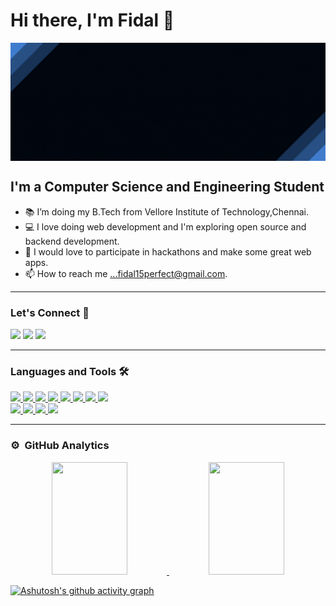 
# Hi there, I'm Fidal 👋

<img align="center" src="/img/banner.gif"/>

## I'm a Computer Science and Engineering Student  

- 📚 I’m doing my B.Tech from Vellore Institute of Technology,Chennai.
- 💻 I love doing web development and I'm exploring open source and backend development.
- 💞️ I would love to participate in hackathons and make some great web apps.
- 📫 How to reach me ...fidal15perfect@gmail.com.  


---

### Let's Connect 🤝

<a href="https://twitter.com/fidalmathew10"><img src="https://img.icons8.com/color/48/000000/twitter.png"/></a>
<a href="https://www.linkedin.com/in/fidal-mathew-82aba7200/" ><img src="https://img.icons8.com/color/48/000000/linkedin.png"/></a>
<a href="https://github.com/FidalMathew"><img src="https://img.icons8.com/material-outlined/48/000000/github.png"/></a>


---

### Languages and Tools 🛠 

<a href="https://github.com/FidalMathew">
 
<img src="https://img.icons8.com/color/48/000000/c-plus-plus-logo.png"/>
<img src="https://img.icons8.com/color/48/000000/html-5--v1.png"/>
<img src="https://img.icons8.com/color/48/000000/css3.png"/>
 <img src="https://img.icons8.com/color/48/000000/javascript--v1.png"/>
<img src="https://img.icons8.com/color/48/000000/bootstrap.png"/>
<img src="https://img.icons8.com/color/48/000000/mongodb.png"/>
<img src="https://img.icons8.com/ultraviolet/40/000000/react--v1.png"/>
<img src="https://img.icons8.com/color/48/000000/nodejs.png"/>

 <br/> 
 
<img src="https://img.icons8.com/color/48/000000/git.png"/>
<img src="https://img.icons8.com/color/48/000000/visual-studio-code-2019.png"/>
<img src="https://img.icons8.com/color/48/000000/figma--v1.png"/>
 <img src="https://img.icons8.com/color/48/000000/adobe-photoshop--v1.png"/>
</a>

<br/>

---





### ⚙️ &nbsp;GitHub Analytics
<!-- <p align="left"> 
<img src="https://komarev.com/ghpvc/?username=abhishekchauhan15&label=Views&color=blue&style=plastic" alt="chait04" />
 </p> -->

<p align="center">
<a href="https://github.com/FidalMathew">
  <img height="180em" width="49%" src="https://github-readme-stats-eight-theta.vercel.app/api?username=FidalMathew&show_icons=true&theme=algolia"/>
  <img height="180em" width="49%" src="https://github-readme-stats-eight-theta.vercel.app/api/top-langs/?username=FidalMathew&layout=compact&langs_count=8&theme=algolia"/>
</a>
</p>

  [![Ashutosh's github activity graph](https://activity-graph.herokuapp.com/graph?username=FidalMathew&theme=react-dark)](https://github.com/ashutosh00710/github-readme-activity-graph)



[instagram]: https://www.instagram.com/fidjoke/
[linkedin]: https://www.linkedin.com/in/fidal-mathew-82aba7200/

  
